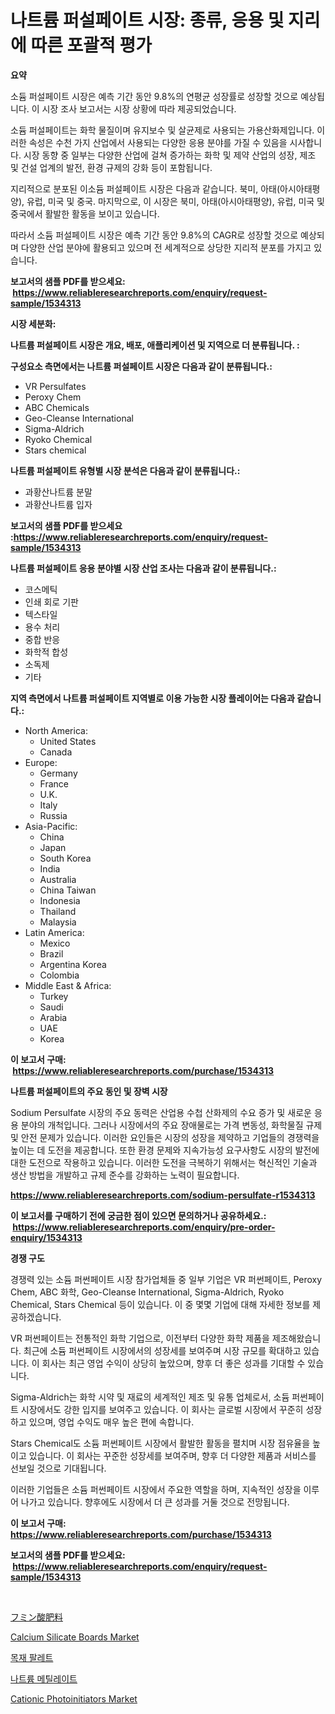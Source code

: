 <p><h1>나트륨 퍼설페이트 시장: 종류, 응용 및 지리에 따른 포괄적 평가</h1></p><p><strong>요약</strong></p>
<p><p>소듐 퍼설페이트 시장은 예측 기간 동안 9.8%의 연평균 성장률로 성장할 것으로 예상됩니다. 이 시장 조사 보고서는 시장 상황에 따라 제공되었습니다. </p><p>소듐 퍼설페이트는 화학 물질이며 유지보수 및 살균제로 사용되는 가용산화제입니다. 이러한 속성은 수천 가지 산업에서 사용되는 다양한 응용 분야를 가질 수 있음을 시사합니다. 시장 동향 중 일부는 다양한 산업에 걸쳐 증가하는 화학 및 제약 산업의 성장, 제조 및 건설 업계의 발전, 환경 규제의 강화 등이 포함됩니다.</p><p>지리적으로 분포된 이소듐 퍼설페이트 시장은 다음과 같습니다. 북미, 아태(아시아태평양), 유럽, 미국 및 중국. 마지막으로, 이 시장은 북미, 아태(아시아태평양), 유럽, 미국 및 중국에서 활발한 활동을 보이고 있습니다.</p><p>따라서 소듐 퍼설페이트 시장은 예측 기간 동안 9.8%의 CAGR로 성장할 것으로 예상되며 다양한 산업 분야에 활용되고 있으며 전 세계적으로 상당한 지리적 분포를 가지고 있습니다.</p></p>
<p><strong>보고서의 샘플 PDF를 받으세요: &nbsp;<a href="https://www.reliableresearchreports.com/enquiry/request-sample/1534313">https://www.reliableresearchreports.com/enquiry/request-sample/1534313</a></strong></p>
<p><strong>시장 세분화:</strong></p>
<p><strong> 나트륨 퍼설페이트 시장은 개요, 배포, 애플리케이션 및 지역으로 더 분류됩니다. :</strong></p>
<p><strong>구성요소 측면에서는 나트륨 퍼설페이트 시장은 다음과 같이 분류됩니다.:</strong></p>
<p><ul><li>VR Persulfates</li><li>Peroxy Chem</li><li>ABC Chemicals</li><li>Geo-Cleanse International</li><li>Sigma-Aldrich</li><li>Ryoko Chemical</li><li>Stars chemical</li></ul></p>
<p><strong> 나트륨 퍼설페이트 유형별 시장 분석은 다음과 같이 분류됩니다.:</strong></p>
<p><ul><li>과황산나트륨 분말</li><li>과황산나트륨 입자</li></ul></p>
<p><strong>보고서의 샘플 PDF를 받으세요 :<a href="https://www.reliableresearchreports.com/enquiry/request-sample/1534313">https://www.reliableresearchreports.com/enquiry/request-sample/1534313</a></strong></p>
<p><strong> 나트륨 퍼설페이트 응용 분야별 시장 산업 조사는 다음과 같이 분류됩니다.:</strong></p>
<p><ul><li>코스메틱</li><li>인쇄 회로 기판</li><li>텍스타일</li><li>용수 처리</li><li>중합 반응</li><li>화학적 합성</li><li>소독제</li><li>기타</li></ul></p>
<p><strong>지역 측면에서 나트륨 퍼설페이트 지역별로 이용 가능한 시장 플레이어는 다음과 같습니다.:</strong></p>
<p><ul>
    <li>
        North America:
        <ul>
            <li>United States</li>
            <li>Canada</li>
        </ul>
    </li>
    <li>
        Europe:
        <ul>
            <li>Germany</li>
            <li>France</li>
            <li>U.K.</li>
            <li>Italy</li>
            <li>Russia</li>
        </ul>
    </li>
    <li>
        Asia-Pacific:
        <ul>
            <li>China</li>
            <li>Japan</li>
            <li>South Korea</li>
            <li>India</li>
            <li>Australia</li>
            <li>China Taiwan</li>
            <li>Indonesia</li>
            <li>Thailand</li>
            <li>Malaysia</li>
        </ul>
    </li>
    <li>
        Latin America:
        <ul>
            <li>Mexico</li>
            <li>Brazil</li>
            <li>Argentina Korea</li>
            <li>Colombia</li>
        </ul>
    </li>
    <li>
        Middle East & Africa:
        <ul>
            <li>Turkey</li>
            <li>Saudi</li>
            <li>Arabia</li>
            <li>UAE</li>
            <li>Korea</li>
        </ul>
    </li>
    </ul></p>
<p><strong>이 보고서 구매: &nbsp;<a href="https://www.reliableresearchreports.com/purchase/1534313">https://www.reliableresearchreports.com/purchase/1534313</a></strong></p>
<p><strong>나트륨 퍼설페이트의 주요 동인 및 장벽 시장</strong></p>
<p><p>Sodium Persulfate 시장의 주요 동력은 산업용 수첩 산화제의 수요 증가 및 새로운 응용 분야의 개척입니다. 그러나 시장에서의 주요 장애물로는 가격 변동성, 화학물질 규제 및 안전 문제가 있습니다. 이러한 요인들은 시장의 성장을 제약하고 기업들의 경쟁력을 높이는 데 도전을 제공합니다. 또한 환경 문제와 지속가능성 요구사항도 시장의 발전에 대한 도전으로 작용하고 있습니다. 이러한 도전을 극복하기 위해서는 혁신적인 기술과 생산 방법을 개발하고 규제 준수를 강화하는 노력이 필요합니다.</p></p>
<p><strong><a href="https://www.reliableresearchreports.com/sodium-persulfate-r1534313">https://www.reliableresearchreports.com/sodium-persulfate-r1534313</a></strong></p>
<p><strong>이 보고서를 구매하기 전에 궁금한 점이 있으면 문의하거나 공유하세요.: &nbsp;<a href="https://www.reliableresearchreports.com/enquiry/pre-order-enquiry/1534313">https://www.reliableresearchreports.com/enquiry/pre-order-enquiry/1534313</a></strong></p>
<p><strong>경쟁 구도</strong></p>
<p><p>경쟁력 있는 소듐 퍼썬페이트 시장 참가업체들 중 일부 기업은 VR 퍼썬페이트, Peroxy Chem, ABC 화학, Geo-Cleanse International, Sigma-Aldrich, Ryoko Chemical, Stars Chemical 등이 있습니다. 이 중 몇몇 기업에 대해 자세한 정보를 제공하겠습니다.</p><p>VR 퍼썬페이트는 전통적인 화학 기업으로, 이전부터 다양한 화학 제품을 제조해왔습니다. 최근에 소듐 퍼썬페이트 시장에서의 성장세를 보여주며 시장 규모를 확대하고 있습니다. 이 회사는 최근 영업 수익이 상당히 높았으며, 향후 더 좋은 성과를 기대할 수 있습니다.</p><p>Sigma-Aldrich는 화학 시약 및 재료의 세계적인 제조 및 유통 업체로서, 소듐 퍼썬페이트 시장에서도 강한 입지를 보여주고 있습니다. 이 회사는 글로벌 시장에서 꾸준히 성장하고 있으며, 영업 수익도 매우 높은 편에 속합니다.</p><p>Stars Chemical도 소듐 퍼썬페이트 시장에서 활발한 활동을 펼치며 시장 점유율을 높이고 있습니다. 이 회사는 꾸준한 성장세를 보여주며, 향후 더 다양한 제품과 서비스를 선보일 것으로 기대됩니다.</p><p>이러한 기업들은 소듐 퍼썬페이트 시장에서 주요한 역할을 하며, 지속적인 성장을 이루어 나가고 있습니다. 향후에도 시장에서 더 큰 성과를 거둘 것으로 전망됩니다.</p></p>
<p><strong>이 보고서 구매: &nbsp; <a href="https://www.reliableresearchreports.com/purchase/1534313">https://www.reliableresearchreports.com/purchase/1534313</a></strong></p>
<p><strong>보고서의 샘플 PDF를 받으세요: &nbsp;<a href="https://www.reliableresearchreports.com/enquiry/request-sample/1534313">https://www.reliableresearchreports.com/enquiry/request-sample/1534313</a></strong><strong></strong></p>
<p>&nbsp;</p>
<p><p><a href="https://github.com/jkjreqjscoxx7/Market-Research-Report-List-1/blob/main/840263719565.md">フミン酸肥料</a></p><p><a href="https://issuu.com/reportprime-2/docs/calcium-silicate-boards-market-size-2030.pptx">Calcium Silicate Boards Market</a></p><p><a href="https://medium.com/@kellyclarkson42/%EB%AA%A9%EC%9E%AC-%ED%8C%94%EB%A0%9B-%EC%8B%9C%EC%9E%A5-%EB%A9%94%ED%8A%B8%EB%A6%AD-%EB%94%94%EC%BD%94%EB%94%A9-%EC%8B%9C%EC%9E%A5-%EC%A0%90%EC%9C%A0%EC%9C%A8-%ED%8A%B8%EB%A0%8C%EB%93%9C-%EB%B0%8F-%EC%84%B1%EC%9E%A5-%ED%8C%A8%ED%84%B4-a802b466e260">목재 팔레트</a></p><p><a href="https://github.com/BrettWeberrt8767765/Market-Research-Report-List-1/blob/main/497960518042.md">나트륨 메틸레이트</a></p><p><a href="https://sulfuric-clavicle-d39.notion.site/Cationic-Photoinitiators-Market-Size-Market-Trends-and-Growth-Outlook-forecasted-for-period-from-2-1a8aed41c5fb4a1da4144fa219e6671a">Cationic Photoinitiators Market</a></p></p>